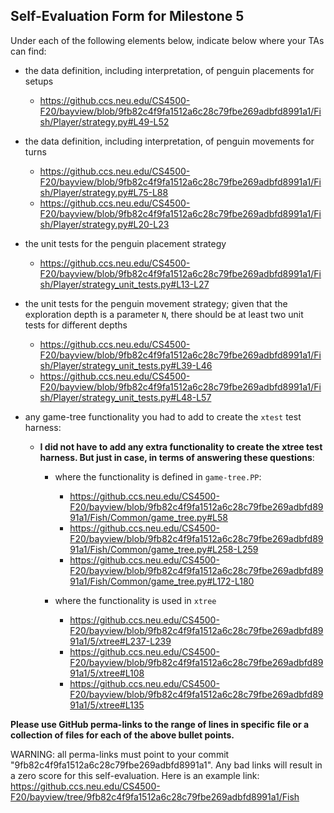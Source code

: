 ## Self-Evaluation Form for Milestone 5

Under each of the following elements below, indicate below where your
TAs can find:

- the data definition, including interpretation, of penguin placements for setups 
  - https://github.ccs.neu.edu/CS4500-F20/bayview/blob/9fb82c4f9fa1512a6c28c79fbe269adbfd8991a1/Fish/Player/strategy.py#L49-L52

- the data definition, including interpretation, of penguin movements for turns
  - https://github.ccs.neu.edu/CS4500-F20/bayview/blob/9fb82c4f9fa1512a6c28c79fbe269adbfd8991a1/Fish/Player/strategy.py#L75-L88
  - https://github.ccs.neu.edu/CS4500-F20/bayview/blob/9fb82c4f9fa1512a6c28c79fbe269adbfd8991a1/Fish/Player/strategy.py#L20-L23

- the unit tests for the penguin placement strategy 
  - https://github.ccs.neu.edu/CS4500-F20/bayview/blob/9fb82c4f9fa1512a6c28c79fbe269adbfd8991a1/Fish/Player/strategy_unit_tests.py#L13-L27

- the unit tests for the penguin movement strategy; 
  given that the exploration depth is a parameter `N`, there should be at least two unit tests for different depths 
    - https://github.ccs.neu.edu/CS4500-F20/bayview/blob/9fb82c4f9fa1512a6c28c79fbe269adbfd8991a1/Fish/Player/strategy_unit_tests.py#L39-L46
    - https://github.ccs.neu.edu/CS4500-F20/bayview/blob/9fb82c4f9fa1512a6c28c79fbe269adbfd8991a1/Fish/Player/strategy_unit_tests.py#L48-L57
  
- any game-tree functionality you had to add to create the `xtest` test harness:
 
  
  - **I did not have to add any extra functionality to create the xtree test harness. But just in case, in terms of answering these questions**:
    - where the functionality is defined in `game-tree.PP`:
      - https://github.ccs.neu.edu/CS4500-F20/bayview/blob/9fb82c4f9fa1512a6c28c79fbe269adbfd8991a1/Fish/Common/game_tree.py#L58
      - https://github.ccs.neu.edu/CS4500-F20/bayview/blob/9fb82c4f9fa1512a6c28c79fbe269adbfd8991a1/Fish/Common/game_tree.py#L258-L259
      - https://github.ccs.neu.edu/CS4500-F20/bayview/blob/9fb82c4f9fa1512a6c28c79fbe269adbfd8991a1/Fish/Common/game_tree.py#L172-L180
     
    - where the functionality is used in `xtree`
      - https://github.ccs.neu.edu/CS4500-F20/bayview/blob/9fb82c4f9fa1512a6c28c79fbe269adbfd8991a1/5/xtree#L237-L239
      - https://github.ccs.neu.edu/CS4500-F20/bayview/blob/9fb82c4f9fa1512a6c28c79fbe269adbfd8991a1/5/xtree#L108
      - https://github.ccs.neu.edu/CS4500-F20/bayview/blob/9fb82c4f9fa1512a6c28c79fbe269adbfd8991a1/5/xtree#L135


**Please use GitHub perma-links to the range of lines in specific
file or a collection of files for each of the above bullet points.**

  WARNING: all perma-links must point to your commit "9fb82c4f9fa1512a6c28c79fbe269adbfd8991a1".
  Any bad links will result in a zero score for this self-evaluation.
  Here is an example link:
    <https://github.ccs.neu.edu/CS4500-F20/bayview/tree/9fb82c4f9fa1512a6c28c79fbe269adbfd8991a1/Fish>

